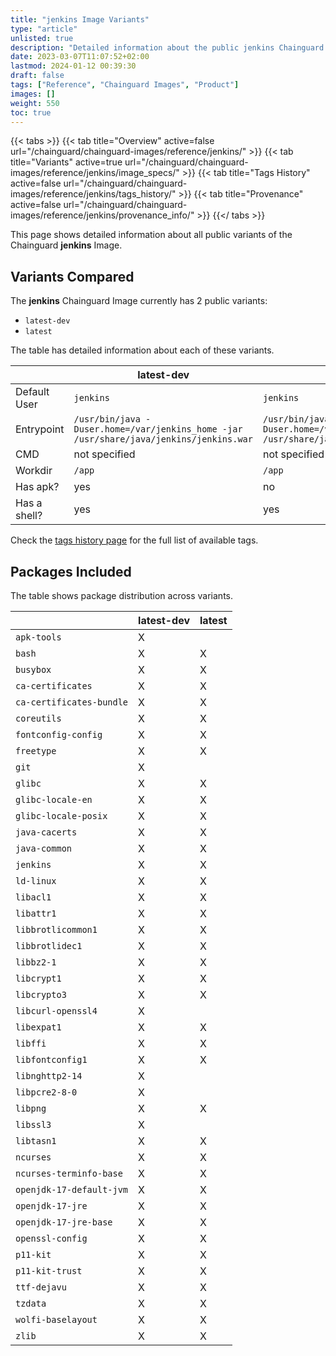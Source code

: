```yaml
---
title: "jenkins Image Variants"
type: "article"
unlisted: true
description: "Detailed information about the public jenkins Chainguard Image variants"
date: 2023-03-07T11:07:52+02:00
lastmod: 2024-01-12 00:39:30
draft: false
tags: ["Reference", "Chainguard Images", "Product"]
images: []
weight: 550
toc: true
---
```


{{< tabs >}}
{{< tab title="Overview" active=false url="/chainguard/chainguard-images/reference/jenkins/" >}}
{{< tab title="Variants" active=true url="/chainguard/chainguard-images/reference/jenkins/image_specs/" >}}
{{< tab title="Tags History" active=false url="/chainguard/chainguard-images/reference/jenkins/tags_history/" >}}
{{< tab title="Provenance" active=false url="/chainguard/chainguard-images/reference/jenkins/provenance_info/" >}}
{{</ tabs >}}

This page shows detailed information about all public variants of the Chainguard **jenkins** Image.

## Variants Compared
The **jenkins** Chainguard Image currently has 2 public variants: 

- `latest-dev`
- `latest`

The table has detailed information about each of these variants.

|              | latest-dev                                                                             | latest                                                                                 |
|--------------|----------------------------------------------------------------------------------------|----------------------------------------------------------------------------------------|
| Default User | `jenkins`                                                                              | `jenkins`                                                                              |
| Entrypoint   | `/usr/bin/java -Duser.home=/var/jenkins_home -jar /usr/share/java/jenkins/jenkins.war` | `/usr/bin/java -Duser.home=/var/jenkins_home -jar /usr/share/java/jenkins/jenkins.war` |
| CMD          | not specified                                                                          | not specified                                                                          |
| Workdir      | `/app`                                                                                 | `/app`                                                                                 |
| Has apk?     | yes                                                                                    | no                                                                                     |
| Has a shell? | yes                                                                                    | yes                                                                                    |

Check the [tags history page](/chainguard/chainguard-images/reference/jenkins/tags_history/) for the full list of available tags.

## Packages Included
The table shows package distribution across variants.

|                          | latest-dev | latest |
|--------------------------|------------|--------|
| `apk-tools`              | X          |        |
| `bash`                   | X          | X      |
| `busybox`                | X          | X      |
| `ca-certificates`        | X          | X      |
| `ca-certificates-bundle` | X          | X      |
| `coreutils`              | X          | X      |
| `fontconfig-config`      | X          | X      |
| `freetype`               | X          | X      |
| `git`                    | X          |        |
| `glibc`                  | X          | X      |
| `glibc-locale-en`        | X          | X      |
| `glibc-locale-posix`     | X          | X      |
| `java-cacerts`           | X          | X      |
| `java-common`            | X          | X      |
| `jenkins`                | X          | X      |
| `ld-linux`               | X          | X      |
| `libacl1`                | X          | X      |
| `libattr1`               | X          | X      |
| `libbrotlicommon1`       | X          | X      |
| `libbrotlidec1`          | X          | X      |
| `libbz2-1`               | X          | X      |
| `libcrypt1`              | X          | X      |
| `libcrypto3`             | X          | X      |
| `libcurl-openssl4`       | X          |        |
| `libexpat1`              | X          | X      |
| `libffi`                 | X          | X      |
| `libfontconfig1`         | X          | X      |
| `libnghttp2-14`          | X          |        |
| `libpcre2-8-0`           | X          |        |
| `libpng`                 | X          | X      |
| `libssl3`                | X          |        |
| `libtasn1`               | X          | X      |
| `ncurses`                | X          | X      |
| `ncurses-terminfo-base`  | X          | X      |
| `openjdk-17-default-jvm` | X          | X      |
| `openjdk-17-jre`         | X          | X      |
| `openjdk-17-jre-base`    | X          | X      |
| `openssl-config`         | X          | X      |
| `p11-kit`                | X          | X      |
| `p11-kit-trust`          | X          | X      |
| `ttf-dejavu`             | X          | X      |
| `tzdata`                 | X          | X      |
| `wolfi-baselayout`       | X          | X      |
| `zlib`                   | X          | X      |

